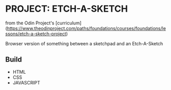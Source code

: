 # PROJECT: ETCH-A-SKETCH

from the Odin Project\'s [curriculum]
(https://www.theodinproject.com/paths/foundations/courses/foundations/lessons/etch-a-sketch-project)

Browser version of something between a sketchpad and an Etch-A-Sketch

## Build

- HTML
- CSS
- JAVASCRIPT
